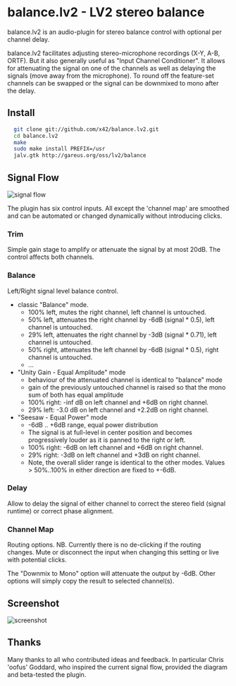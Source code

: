 balance.lv2 - LV2 stereo balance
================================

balance.lv2 is an audio-plugin for stereo balance control with
optional per channel delay.

balance.lv2 facilitates adjusting stereo-microphone recordings (X-Y, A-B, ORTF).
But it also generally useful as "Input Channel Conditioner".
It allows for attenuating the signal on one of the channels as well as
delaying the signals (move away from the microphone).
To round off the feature-set channels can be swapped or the signal can be
downmixed to mono after the delay.

Install
-------

```bash
  git clone git://github.com/x42/balance.lv2.git
  cd balance.lv2
  make
  sudo make install PREFIX=/usr
  jalv.gtk http://gareus.org/oss/lv2/balance
```

Signal Flow
-----------

![signal flow](https://raw.github.com/x42/balance.lv2/master/doc/signal_flow.png "Signal Flow")

The plugin has six control inputs.
All except the 'channel map' are smoothed and can be automated or changed dynamically without introducing clicks.

### Trim

Simple gain stage to amplify or attenuate the signal by at most 20dB. The control affects both channels.

### Balance

Left/Right signal level balance control.

* classic "Balance" mode.
  * 100% left, mutes the right channel, left channel is untouched.
  *  50% left, attenuates the right channel by -6dB (signal * 0.5), left channel is untouched.
  *  29% left, attenuates the right channel by -3dB (signal * 0.71), left channel is untouched.
  *  50% right, attenuates the left channel by -6dB (signal * 0.5), right channel is untouched.
  * ...
* "Unity Gain - Equal Amplitude" mode
  * behaviour of the attenuated channel is identical to "balance" mode
  * gain of the previously untouched channel is raised so that the mono sum of both has equal amplitude
  * 100% right: -inf dB on left channel and +6dB on right channel.
  *  29% left: -3.0 dB on left channel and +2.2dB on right channel.
* "Seesaw - Equal Power" mode
  * -6dB .. +6dB range, equal power distribution
  * The signal is at full-level in center position and becomes progressively louder as it is panned to the right or left.
  * 100% right: -6dB on left channel and +6dB on right channel.
  *  29% right: -3dB on left channel and +3dB on right channel.
  * Note, the overall slider range is identical to the other modes.
    Values > 50%..100% in either direction are fixed to +-6dB.

### Delay

Allow to delay the signal of either channel to correct the stereo field (signal runtime) or correct phase alignment.

### Channel Map

Routing options. NB. Currently there is no de-clicking if the routing changes.
Mute or disconnect the input when changing this setting or live with potential clicks.

The "Downmix to Mono" option will attenuate the output by -6dB. Other options will simply copy
the result to selected channel(s).

Screenshot
----------

![screenshot](https://raw.github.com/x42/balance.lv2/master/doc/screenshot.png "Example running in Ardour")

Thanks
------
Many thanks to all who contributed ideas and feedback. In particular
Chris 'oofus' Goddard, who inspired the current signal flow, provided
the diagram and beta-tested the plugin.
